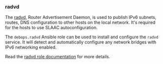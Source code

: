 ### radvd

The [radvd](https://en.wikipedia.org/wiki/Radvd), Router Advertisement
Daemon, is used to publish IPv6 subnets, routes, DNS configuration to
other hosts on the local network. It's required for the hosts to use
SLAAC autoconfiguration.

The `debops.radvd` Ansible role can be used to install and configure the
`radvd` service. It will detect and automatically configure any network
bridges with IPv6 networking enabled.

Read the [radvd role documentation](https://docs.debops.org/en/stable-3.2/ansible/roles/radvd/) for more details.
